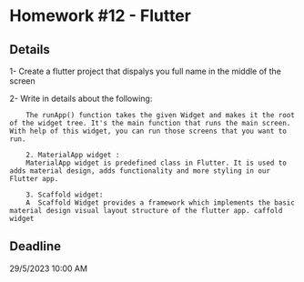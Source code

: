 # Homework #12 - Flutter

## Details

1- Create a flutter project that dispalys you full name in the middle of the screen

2- Write in details about the following: 
``` 1. runApp function: 
    The runApp() function takes the given Widget and makes it the root of the widget tree. It's the main function that runs the main screen. With help of this widget, you can run those screens that you want to run.
    
    2. MaterialApp widget :
    MaterialApp widget is predefined class in Flutter. It is used to adds material design, adds functionality and more styling in our Flutter app.

    3. Scaffold widget: 
    A  Scaffold Widget provides a framework which implements the basic material design visual layout structure of the flutter app. caffold widget
```
## Deadline
29/5/2023 10:00 AM
